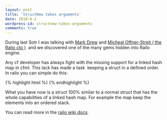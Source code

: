 ```yaml
---
layout: post
title: 'StructNew takes arguments'
date: 2010-6-2
wordpress-id: structnew-takes-arguments
comments: true
---
```

<p>During last Sotr I was talking with <a href="http://www.markdrew.co.uk/blog/" target="_blank">Mark Drew</a> and <a href="http://getrailo.org" target="_blank">Micheal Offner-Streit ( the Railo cto )</a>  and we discovered one of the many gems hidden into Railo engine.</p>
<!--more-->
<p>Any cf developer has always fight with the missing support for a linked hash map in cfml. This lack has made a task  keeping a struct in a defined order. In railo you can simple do this:</p>
{% highlight html %}
<cfset str = structNew('linked') />
{% endhighlight %}
<p>What you have now is a struct 100% similar to a normal struct that has the whole capabilities of a linked hash map. For example the map keep the elements into an ordered stack.</p>
<p>You can read more in the <a href="http://wiki.getrailo.org/wiki/FUNCTION:STRUCTNEW" target="_blank">railo wiki docs</a>.</p>
